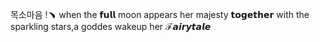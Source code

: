 
목소마음 !﹅ when the 𝗳𝘂𝗹𝗹 moon appears her majesty 𝘁𝗼𝗴𝗲𝘁𝗵𝗲𝗿 with the sparkling stars,a goddes wakeup her ℱ𝙖𝙞𝙧𝙮𝙩𝙖𝙡𝙚

